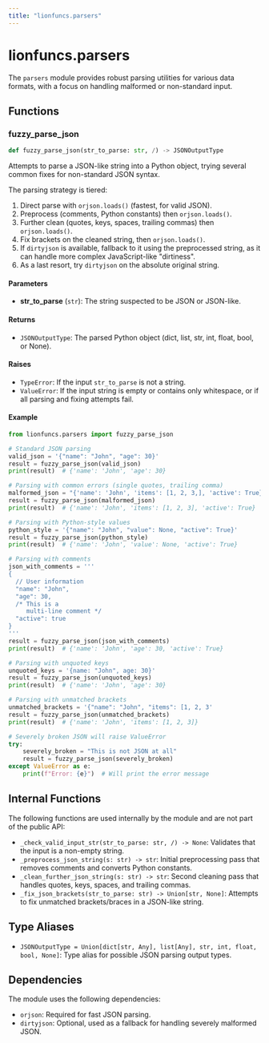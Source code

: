 ```yaml
---
title: "lionfuncs.parsers"
---
```


# lionfuncs.parsers

The `parsers` module provides robust parsing utilities for various data formats, with a focus on handling malformed or non-standard input.

## Functions

### fuzzy_parse_json

```python
def fuzzy_parse_json(str_to_parse: str, /) -> JSONOutputType
```

Attempts to parse a JSON-like string into a Python object, trying several common fixes for non-standard JSON syntax.

The parsing strategy is tiered:
1. Direct parse with `orjson.loads()` (fastest, for valid JSON).
2. Preprocess (comments, Python constants) then `orjson.loads()`.
3. Further clean (quotes, keys, spaces, trailing commas) then `orjson.loads()`.
4. Fix brackets on the cleaned string, then `orjson.loads()`.
5. If `dirtyjson` is available, fallback to it using the preprocessed string, as it can handle more complex JavaScript-like "dirtiness".
6. As a last resort, try `dirtyjson` on the absolute original string.

#### Parameters

- **str_to_parse** (`str`): The string suspected to be JSON or JSON-like.

#### Returns

- `JSONOutputType`: The parsed Python object (dict, list, str, int, float, bool, or None).

#### Raises

- `TypeError`: If the input `str_to_parse` is not a string.
- `ValueError`: If the input string is empty or contains only whitespace, or if all parsing and fixing attempts fail.

#### Example

```python
from lionfuncs.parsers import fuzzy_parse_json

# Standard JSON parsing
valid_json = '{"name": "John", "age": 30}'
result = fuzzy_parse_json(valid_json)
print(result)  # {'name': 'John', 'age': 30}

# Parsing with common errors (single quotes, trailing comma)
malformed_json = "{'name': 'John', 'items': [1, 2, 3,], 'active': True}"
result = fuzzy_parse_json(malformed_json)
print(result)  # {'name': 'John', 'items': [1, 2, 3], 'active': True}

# Parsing with Python-style values
python_style = '{"name": "John", "value": None, "active": True}'
result = fuzzy_parse_json(python_style)
print(result)  # {'name': 'John', 'value': None, 'active': True}

# Parsing with comments
json_with_comments = '''
{
  // User information
  "name": "John",
  "age": 30,
  /* This is a
     multi-line comment */
  "active": true
}
'''
result = fuzzy_parse_json(json_with_comments)
print(result)  # {'name': 'John', 'age': 30, 'active': True}

# Parsing with unquoted keys
unquoted_keys = '{name: "John", age: 30}'
result = fuzzy_parse_json(unquoted_keys)
print(result)  # {'name': 'John', 'age': 30}

# Parsing with unmatched brackets
unmatched_brackets = '{"name": "John", "items": [1, 2, 3'
result = fuzzy_parse_json(unmatched_brackets)
print(result)  # {'name': 'John', 'items': [1, 2, 3]}

# Severely broken JSON will raise ValueError
try:
    severely_broken = "This is not JSON at all"
    result = fuzzy_parse_json(severely_broken)
except ValueError as e:
    print(f"Error: {e}")  # Will print the error message
```

## Internal Functions

The following functions are used internally by the module and are not part of the public API:

- `_check_valid_input_str(str_to_parse: str, /) -> None`: Validates that the input is a non-empty string.
- `_preprocess_json_string(s: str) -> str`: Initial preprocessing pass that removes comments and converts Python constants.
- `_clean_further_json_string(s: str) -> str`: Second cleaning pass that handles quotes, keys, spaces, and trailing commas.
- `_fix_json_brackets(str_to_parse: str) -> Union[str, None]`: Attempts to fix unmatched brackets/braces in a JSON-like string.

## Type Aliases

- `JSONOutputType = Union[dict[str, Any], list[Any], str, int, float, bool, None]`: Type alias for possible JSON parsing output types.

## Dependencies

The module uses the following dependencies:
- `orjson`: Required for fast JSON parsing.
- `dirtyjson`: Optional, used as a fallback for handling severely malformed JSON.
